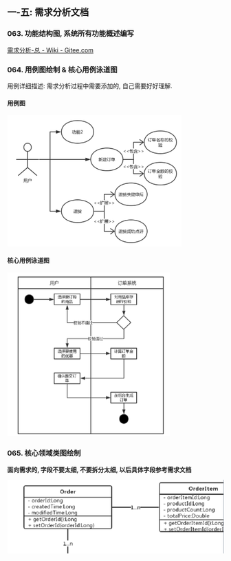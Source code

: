 ## 一-五: 需求分析文档

### 063. **功能结构图**, 系统所有功能概述编写

[需求分析-总 - Wiki - Gitee.com](https://gitee.com/wangyiming2/EMarket/wikis/需求分析-总)





### 064. **用例图绘制** & 核心用例泳道图

用例详细描述: 需求分析过程中需要添加的, 自己需要好好理解.

#### 用例图

<img src="5.%20%E9%9C%80%E6%B1%82%E5%88%86%E6%9E%90%E6%96%87%E6%A1%A3.assets/image-20201128172703027.png" alt="image-20201128172703027" style="zoom:50%;" />

#### 核心用例泳道图

<img src="5.%20%E9%9C%80%E6%B1%82%E5%88%86%E6%9E%90%E6%96%87%E6%A1%A3.assets/image-20201128172743145.png" alt="image-20201128172743145" style="zoom:50%;" />



### 065. **核心领域类图绘制**

**面向需求的, 字段不要太细, 不要拆分太细, 以后具体字段参考需求文档**

![image-20201128173749525](5.%20%E9%9C%80%E6%B1%82%E5%88%86%E6%9E%90%E6%96%87%E6%A1%A3.assets/image-20201128173749525.png)











